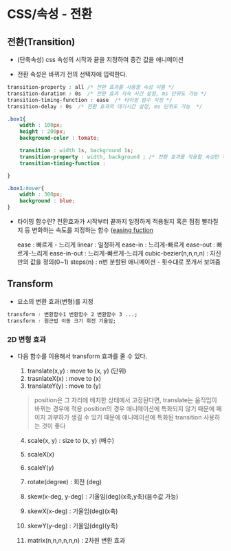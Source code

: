 # CSS/속성 - 전환 

## 전환(Transition)

- (단축속성) css 속성의 시작과 끝을 지정하여 중간 값을 애니메이션

- 전환 속성은 바뀌기 전의 선택자에 입력한다. 

```css
transition-property : all /* 전환 효과를 사용할 속성 이름 */
transition-duration : 0s  /* 전환 효과 지속 시간 설정, ms 단위도 가능 */
transition-timing-function : ease  /* 타이밍 함수 지정 */
transition-delay : 0s  /* 전환 효과의 대기시간 설정, ms 단위도 가능  */
```

```css
.box1{
    width : 100px; 
    height : 200px; 
    background-color : tomato; 

    transition : width 1s, background 1s;
    transition-property : width, background ; /* 전환 효과를 적용할 속성만 작성 */
    transition-timing-function : 

}

.box1:hover{
    width : 300px; 
    background : blue; 
}
```

- 타이밍 함수란? 전환효과가 시작부터 끝까지 일정하게 적용될지 혹은 점점 빨라질지 등 변화하는 속도를 지정하는 함수 ([easing fuction](https://easings.net/ko)

    ease : 빠르게 - 느리게 
    linear : 일정하게 
    ease-in : 느리게-빠르게 
    ease-out : 빠르게-느리게 
    ease-in-out : 느리게-빠르게-느리게 
    cubic-bezier(n,n,n,n) : 자신만의 값을 정의(0~1)
    steps(n) : n번 분할된 애니메이션 - 횟수대로 쪼개서 보여줌 


## Transform

- 요소의 변환 효과(변형)를 지정 

```css
transform : 변환함수1 변환함수 2 변환함수 3 ...; 
transform : 원근법 이동 크기 회전 기울임; 
```

### 2D 변형 효과 

- 다음 함수를 이용해서 transform 효과를 줄 수 있다. 

    1. translate(x,y) : move to (x, y) (단위)
    2. trasnlateX(x) : move to (x)
    3. translateY(y) : move to (y)
    > position은 그 자리에 배치한 상태에서 고정된다면, translate는 움직임이 바뀌는 경우에 적용 
    > position의 경우 애니메이션에 특화되지 않기 때문에 페이지 과부하가 생길 수 있기 때문에 애니메이션에 특화된 transition 사용하는 것이 좋다 

    4. scale(x, y) : size to (x, y) (배수)
    5. scaleX(x)
    6. scaleY(y)  

    7. rotate(degree) : 회전 (deg)

    8. skew(x-deg, y-deg) : 기울임(deg)(x축,y축)(음수값 가능)
    9. skewX(x-deg) : 기울임(deg)(x축)
    10. skewY(y-deg) : 기울임(deg)(y축)

    11. matrix(n,n,n,n,n,n) : 2차원 변환 효과 
 

